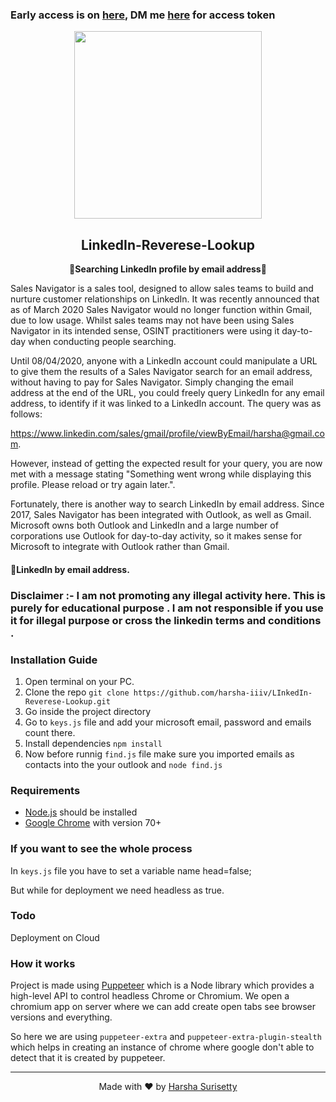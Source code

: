 

### Early access is on [here](https://enrich-email.cyclic.app/), DM me [here](https://www.linkedin.com/in/harshasurisetty/) for access token 
<p align="center"><img src="https://i.ytimg.com/vi/4q9CNtwdawA/maxresdefault.jpg" align="center" width="300"></p>
<h2 align="center">LinkedIn-Reverese-Lookup</h2>
<p align="center"><b>🔎Searching LinkedIn profile by email address📧</b></p>

Sales Navigator is a sales tool, designed to allow sales teams to build and nurture customer relationships on LinkedIn. It was recently announced that as of March 2020 Sales Navigator would no longer function within Gmail, due to low usage. Whilst sales teams may not have been using Sales Navigator in its intended sense, OSINT practitioners were using it day-to-day when conducting people searching. 


Until 08/04/2020, anyone with a LinkedIn account could manipulate a URL to give them the results of a Sales Navigator search for an email address, without having to pay for Sales Navigator. Simply changing the email address at the end of the URL, you could freely query LinkedIn for any email address, to identify if it was linked to a LinkedIn account. The query was as follows:


https://www.linkedin.com/sales/gmail/profile/viewByEmail/harsha@gmail.com.


However, instead of getting the expected result for your query, you are now met with a message stating "Something went wrong while displaying this profile. Please reload or try again later.". 

Fortunately, there is another way to search LinkedIn by email address. Since 2017, Sales Navigator has been integrated with Outlook, as well as Gmail. Microsoft owns both Outlook and LinkedIn and a large number of corporations use Outlook for day-to-day activity, so it makes sense for Microsoft to integrate with Outlook rather than Gmail. 

#### 🔎LinkedIn by email address.

### Disclaimer :- I am not promoting any illegal activity here. This is purely for educational purpose . I am not responsible if you use it for illegal purpose or cross the linkedin terms and conditions .

### Installation Guide
1. Open terminal on your PC.
2. Clone the repo `git clone https://github.com/harsha-iiiv/LInkedIn-Reverese-Lookup.git`
3. Go inside the project directory
4. Go to `keys.js` file and add your microsoft email, password and emails count there.
5. Install dependencies `npm install`
6. Now before runnig `find.js` file make sure you imported emails as contacts into the your outlook and `node find.js`



### Requirements
- [Node.js](https://nodejs.org/en/download/) should be installed
- [Google Chrome](https://www.google.com/intl/en_in/chrome/) with version 70+

### If you want to see the whole process
In `keys.js` file you have to set a variable name head=false;

But while for deployment we need headless as true.



### Todo

Deployment on Cloud

### How it works

Project is made using [Puppeteer](https://developers.google.com/web/tools/puppeteer) which is a Node library which provides a high-level API to control headless Chrome or Chromium. We open a chromium app on server where we can add create open tabs see browser versions and everything.

So here we are using `puppeteer-extra` and `puppeteer-extra-plugin-stealth` which helps in creating an instance of chrome where google don't able to detect that it is created by puppeteer.



---
<p align="center"> Made with ❤️ by <a href="https://harsha.vercel.app/">Harsha Surisetty</a></p>



